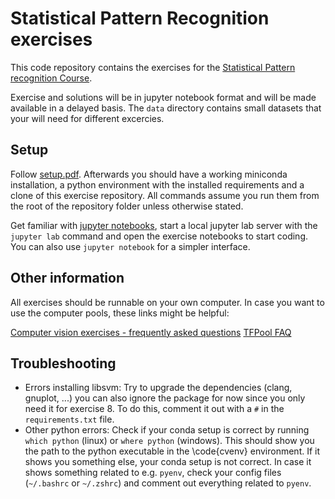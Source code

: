 # Statistical Pattern Recognition exercises 

This code repository contains the exercises for the
[Statistical Pattern recognition Course](https://lmb.informatik.uni-freiburg.de/lectures/spr/).

Exercise and solutions will be in jupyter notebook format and will be made available
in a delayed basis.
The `data` directory contains small datasets that your will need for different excercies.

## Setup

Follow [setup.pdf](setup.pdf).
Afterwards you should have a working miniconda installation,
a python environment with the installed requirements and a clone of this exercise repository.
All commands assume you run them from the root of the repository folder unless otherwise stated.

Get familiar with [jupyter notebooks](https://jupyter-notebook.readthedocs.io/en/stable/),
start a local jupyter lab server with the `jupyter lab` command 
and open the exercise notebooks to start coding.
You can also use `jupyter notebook` for a simpler interface.

## Other information

All exercises should be runnable on your own computer. In case you want to use the computer pools,
these links might be helpful:

[Computer vision exercises - frequently asked questions](https://github.com/lmb-freiburg/cv-exercises/blob/master/FAQ.md)
[TFPool FAQ](https://poolmgr.informatik.uni-freiburg.de/?id=103)

## Troubleshooting


- Errors installing libsvm: Try to upgrade the dependencies (clang, gnuplot, ...)
  you can also ignore the package for now since you only need it for exercise 8.
  To do this, comment it out with a `#` in the `requirements.txt` file.
- Other python errors: Check if your conda setup is correct by running
  `which python` (linux) or `where python` (windows).
  This should show you the path to the python executable in the \code{cvenv} environment.
  If it shows you something else, your conda setup is not correct.
  In case it shows something related to e.g. `pyenv`, check your config files 
  (`~/.bashrc` or `~/.zshrc`) and comment out everything related to `pyenv`.
    